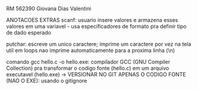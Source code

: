 RM 562390 Giovana Dias Valentini

ANOTACOES EXTRAS 
scanf: usuario insere valores e armazena esses valores em uma variavel - usa especificadores de formato pra definir tipo de dado esperado

putchar: escreve um unico caractere; imprime um caractere por vez na tela 
util em loops
nao imprime automaticamente para a proxima linha (\n)

comando gcc hello.c -o hello.exe: compilador GCC (GNU Compiler Collection) pra transformar o codigo fonte (hello.c) em um arquivo executavel (hello.exe)
-> VERSIONAR NO GIT APENAS O CODIGO FONTE (NAO O EXE): usando o gitignore

